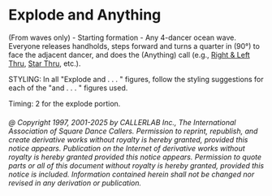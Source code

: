 
# Explode and Anything

(From waves only) - Starting formation - Any 4-dancer
ocean wave. Everyone releases handholds, steps forward and turns a quarter in (90°) to face the
adjacent dancer, and does the (Anything) call (e.g., [Right & Left Thru](../b1/right_and_left_thru.md), 
[ Star Thru](../b1/star_thru.md), etc.). 

STYLING: In all "Explode and . . . " figures, follow the styling suggestions for each of the "and . . . " figures used.

Timing: 2 for the explode portion.

###### @ Copyright 1997, 2001-2025 by CALLERLAB Inc., The International Association of Square Dance Callers. Permission to reprint, republish, and create derivative works without royalty is hereby granted, provided this notice appears. Publication on the Internet of derivative works without royalty is hereby granted provided this notice appears. Permission to quote parts or all of this document without royalty is hereby granted, provided this notice is included. Information contained herein shall not be changed nor revised in any derivation or publication.
